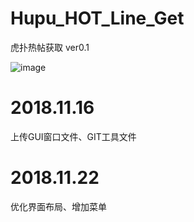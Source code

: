 # Hupu_HOT_Line_Get

虎扑热帖获取 ver0.1

![image](hhttps://github.com/XBB1995/Hupu_HOT_Line_Get/blob/master/ScreenShot/%E5%BE%AE%E4%BF%A1%E5%9B%BE%E7%89%87%E7%BC%96%E8%BE%91_20181122165644.png)

# 2018.11.16
上传GUI窗口文件、GIT工具文件

# 2018.11.22
优化界面布局、增加菜单
